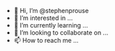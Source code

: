 - 👋 Hi, I’m @stephenprouse
- 👀 I’m interested in ...
- 🌱 I’m currently learning ...
- 💞️ I’m looking to collaborate on ...
- 📫 How to reach me ...

<!---
stephenprouse/stephenprouse is a ✨ special ✨ repository because its `README.md` (this file) appears on your GitHub profile.
You can click the Preview link to take a look at your changes.
--->
